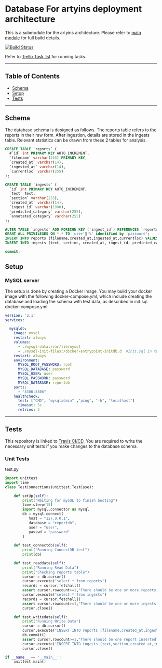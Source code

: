 # Database For artyins deployment architecture
This is a submodule for the artyins architecture. Please refer to [main module](https://github.com/jax79sg/artyins) for full build details.

[![Build Status](https://travis-ci.com/jax79sg/artyins-database.svg?branch=master)](https://travis-ci.com/jax79sg/artyins-database)

Refer to [Trello Task list](https://trello.com/c/gMsgraQm) for running tasks.

---

## Table of Contents

- [Schema](#Schema)
- [Setup](#Setup)
- [Tests](#Tests)

---
## Schema
The database schema is designed as follows. The reports table refers to the reports in their raw form. After ingestion, details are stored in the ingests table. Relevant statistics can be drawn from these 2 tables for analysis.
```sql
CREATE TABLE `reports` (
  #`id` int PRIMARY KEY AUTO_INCREMENT,
  `filename` varchar(255) PRIMARY KEY,
  `created_at` varchar(14),
  `ingested_at` varchar(14),
  `currentloc` varchar(255)
);

CREATE TABLE `ingests` (
  `id` int PRIMARY KEY AUTO_INCREMENT,
  `text` text,
  `section` varchar(255),
  `created_at` varchar(14),
  `ingest_id` varchar(1000),
  `predicted_category` varchar(255),
  `annotated_category` varchar(255)
);

ALTER TABLE `ingests` ADD FOREIGN KEY (`ingest_id`) REFERENCES `reports` (`filename`);
GRANT ALL PRIVILEGES ON *.* TO 'user'@'%' identified by 'password';
INSERT INTO reports (filename,created_at,ingested_at,currentloc) VALUES ("hello.pdf","20191231121212","20191231121312","/home/user/reports/raw/");
INSERT INTO ingests (text, section, created_at, ingest_id, predicted_category, annotated_category) VALUES ('Hellow hellow','observation','20200121121313','hello.pdf','PERSONNEL','PERSONNEL');

commit;
```

## Setup
### MySQL server
The setup is done by creating a Docker image. You may build your docker image with the following docker-compose.yml, which include creating the database and loading the schema with test data, as described in init.sql.
docker-compose.yml
```yml
version: '2.1'
services:

  mysqldb:
    image: mysql
    restart: always
    volumes:
      - ./mysql-data:/var/lib/mysql
      - ./mysql-init-files:/docker-entrypoint-initdb.d  #init.sql in this folder will be executed once
    restart: always
    environment:
      MYSQL_ROOT_PASSWORD: root
      MYSQL_DATABASE: password
      MYSQL_USER: user
      MYSQL_PASSWORD: password
      MYSQL_DATABASE: reportdb
    ports:
      - "3306:3306"
    healthcheck:
      test: ["CMD", "mysqladmin" ,"ping", "-h", "localhost"]
      timeout: 5s
      retries: 3
```
---

## Tests 
This repository is linked to [Travis CI/CD](https://travis-ci.com/jax79sg/artyins-database). You are required to write the necessary unit tests if you make changes to the database schema.

### Unit Tests
test.py
```python
import unittest
import time
class TestConnections(unittest.TestCase):

    def setUp(self):
        print("Waiting for mySQL to finish booting")
        time.sleep(15)
        import mysql.connector as mysql
        db = mysql.connect(
           host = "127.0.0.1",
           database = "reportdb",
           user = "user",
           passwd = "password"
        )
        
    def test_connectdb(self):
        print("Running ConnectDB test")
        print(db)

    def test_readdata(self):
        print("Running Read Data")
        print("Checking reports table")
        cursor = db.cursor()
        cursor.execute("select * from reports")
        records = cursor.fetchall()
        assert cursor.rowcount>=1,"There should be one or more reports records"
        cursor.execute("select * from ingests")
        records = cursor.fetchall()
        assert cursor.rowcount>=1,"There should be one or more ingests records"
        cursor.close()

    def test_writedata(self):
        print("Running Write Data")
        cursor = db.cursor()
        cursor.execute("INSERT INTO reports (filename,created_at,ingested_at,currentloc) VALUES (%s, %s, %s, %s)",("abc.pdf","2020-01-06 15:55:55","2020-01-06 16:33:33","/mnt/raw/reports/"))
        db.commit()
        assert cursor.rowcount>=1,"There should be one report inserted"
        cursor.execute("INSERT INTO ingests (text,section,created_at,ingest_id,predicted_category,annotated_category) VALUES (%s, %s, %s, %s,%s,%s)",("This is the weather for singapore","observation","2020-01-06 15:55:55","1","DOCTRINE","DOCTRINE")) 
        cursor.close()

if __name__ == '__main__':
    unittest.main()
```

